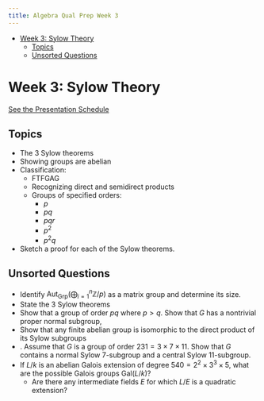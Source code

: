 ```yaml
---
title: Algebra Qual Prep Week 3
---
```


-   [Week 3: Sylow Theory](#week-3-sylow-theory)
    -   [Topics](#topics)
    -   [Unsorted Questions](#unsorted-questions)














# Week 3: Sylow Theory

[See the Presentation Schedule](https://www.notion.so/df531651418e43a9918f8d6c0cc0c706)

## Topics

-   The 3 Sylow theorems
-   Showing groups are abelian
-   Classification:
    -   FTFGAG
    -   Recognizing direct and semidirect products
    -   Groups of specified orders:
        -   $p$
        -   $pq$
        -   $pqr$
        -   $p^2$
        -   $p^2 q$
-   Sketch a proof for each of the Sylow theorems.

## Unsorted Questions

-   Identify $\mathop{\mathrm{Aut}}_{\mathsf{Grp}}(\bigoplus_{i=1}^n {\mathbb{Z}}/p)$ as a matrix group and determine its size.
-   State the 3 Sylow theorems
-   Show that a group of order $pq$ where $p > q$. Show that $G$ has a nontrivial proper normal subgroup,
-   Show that any finite abelian group is isomorphic to the direct product of its Sylow subgroups
-   . Assume that $G$ is a group of order $231 = 3\times 7\times 11$. Show that $G$ contains a normal Sylow 7-subgroup and a central Sylow 11-subgroup.
-   If $L/k$ is an abelian Galois extension of degree $540 = 2^2 \times 3^3\times 5$, what are the possible Galois groups ${ \mathsf{Gal}} (L/k)$?
    -   Are there any intermediate fields $E$ for which $L/E$ is a quadratic extension?
